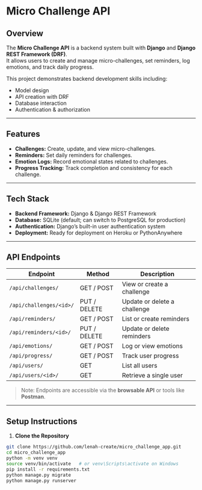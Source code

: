# Micro Challenge API

## Overview
The **Micro Challenge API** is a backend system built with **Django** and **Django REST Framework (DRF)**.  
It allows users to create and manage micro-challenges, set reminders, log emotions, and track daily progress.  

This project demonstrates backend development skills including:
- Model design
- API creation with DRF
- Database interaction
- Authentication & authorization

---

## Features
- **Challenges:** Create, update, and view micro-challenges.  
- **Reminders:** Set daily reminders for challenges.  
- **Emotion Logs:** Record emotional states related to challenges.  
- **Progress Tracking:** Track completion and consistency for each challenge.  

---

## Tech Stack
- **Backend Framework:** Django & Django REST Framework  
- **Database:** SQLite (default; can switch to PostgreSQL for production)  
- **Authentication:** Django’s built-in user authentication system  
- **Deployment:** Ready for deployment on Heroku or PythonAnywhere  

---

## API Endpoints

| Endpoint                    | Method       | Description                            |
|------------------------------|-------------|----------------------------------------|
| `/api/challenges/`           | GET / POST   | View or create a challenge             |
| `/api/challenges/<id>/`      | PUT / DELETE | Update or delete a challenge           |
| `/api/reminders/`            | GET / POST   | List or create reminders               |
| `/api/reminders/<id>/`       | PUT / DELETE | Update or delete reminders             |
| `/api/emotions/`             | GET / POST   | Log or view emotions                   |
| `/api/progress/`             | GET / POST   | Track user progress                    |
| `/api/users/`                | GET          | List all users                          |
| `/api/users/<id>/`           | GET          | Retrieve a single user                  |

> Note: Endpoints are accessible via the **browsable API** or tools like **Postman**.

---

## Setup Instructions

1. **Clone the Repository**
```bash
git clone https://github.com/lenah-create/micro_challenge_app.git
cd micro_challenge_app
python -m venv venv
source venv/bin/activate   # or venv\Scripts\activate on Windows
pip install -r requirements.txt
python manage.py migrate
python manage.py runserver
